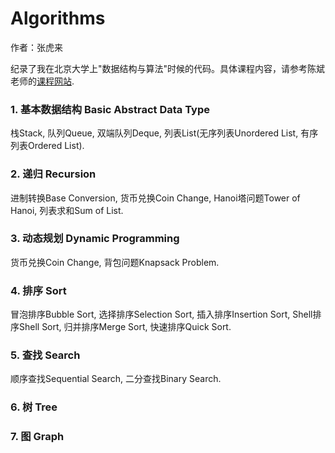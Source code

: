 # Algorithms

作者：张虎来

纪录了我在北京大学上"数据结构与算法"时候的代码。具体课程内容，请参考陈斌老师的[课程网站](<http://gis4g.pku.edu.cn/course/pythonds/>).
   

### 1. 基本数据结构 Basic Abstract Data Type

栈Stack, 队列Queue, 双端队列Deque, 列表List(无序列表Unordered List, 有序列表Ordered List).



### 2. 递归 Recursion

进制转换Base Conversion, 货币兑换Coin Change, Hanoi塔问题Tower of Hanoi, 列表求和Sum of List.



### 3. 动态规划 Dynamic Programming

货币兑换Coin Change, 背包问题Knapsack Problem.



### 4. 排序 Sort

冒泡排序Bubble Sort, 选择排序Selection Sort, 插入排序Insertion Sort, Shell排序Shell Sort, 归并排序Merge Sort, 快速排序Quick Sort.



### 5. 查找 Search

顺序查找Sequential Search, 二分查找Binary Search.



### 6. 树 Tree

### 7. 图 Graph
